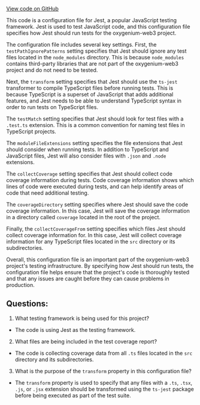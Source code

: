 [View code on GitHub](https://github.com/oxygenium-network/oxygenium-web3/packages/walletconnect/jest-config.json)

This code is a configuration file for Jest, a popular JavaScript testing framework. Jest is used to test JavaScript code, and this configuration file specifies how Jest should run tests for the oxygenium-web3 project.

The configuration file includes several key settings. First, the `testPathIgnorePatterns` setting specifies that Jest should ignore any test files located in the `node_modules` directory. This is because `node_modules` contains third-party libraries that are not part of the oxygenium-web3 project and do not need to be tested.

Next, the `transform` setting specifies that Jest should use the `ts-jest` transformer to compile TypeScript files before running tests. This is because TypeScript is a superset of JavaScript that adds additional features, and Jest needs to be able to understand TypeScript syntax in order to run tests on TypeScript files.

The `testMatch` setting specifies that Jest should look for test files with a `.test.ts` extension. This is a common convention for naming test files in TypeScript projects.

The `moduleFileExtensions` setting specifies the file extensions that Jest should consider when running tests. In addition to TypeScript and JavaScript files, Jest will also consider files with `.json` and `.node` extensions.

The `collectCoverage` setting specifies that Jest should collect code coverage information during tests. Code coverage information shows which lines of code were executed during tests, and can help identify areas of code that need additional testing.

The `coverageDirectory` setting specifies where Jest should save the code coverage information. In this case, Jest will save the coverage information in a directory called `coverage` located in the root of the project.

Finally, the `collectCoverageFrom` setting specifies which files Jest should collect coverage information for. In this case, Jest will collect coverage information for any TypeScript files located in the `src` directory or its subdirectories.

Overall, this configuration file is an important part of the oxygenium-web3 project's testing infrastructure. By specifying how Jest should run tests, the configuration file helps ensure that the project's code is thoroughly tested and that any issues are caught before they can cause problems in production.
## Questions: 
 1. What testing framework is being used for this project?
- The code is using Jest as the testing framework.

2. What files are being included in the test coverage report?
- The code is collecting coverage data from all `.ts` files located in the `src` directory and its subdirectories.

3. What is the purpose of the `transform` property in this configuration file?
- The `transform` property is used to specify that any files with a `.ts`, `.tsx`, `.js`, or `.jsx` extension should be transformed using the `ts-jest` package before being executed as part of the test suite.
